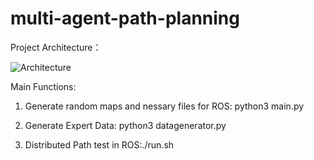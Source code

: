 # multi-agent-path-planning

Project Architecture：

![Architecture](https://github.com/linqq19/multi-agent-path-planning/assets/54255402/e698c6f6-a7fd-4176-a499-9117c22da028)

Main Functions:

1. Generate random maps and nessary files for ROS: python3 main.py

2. Generate Expert Data: python3 datagenerator.py
   
3. Distributed Path test in ROS:./run.sh

